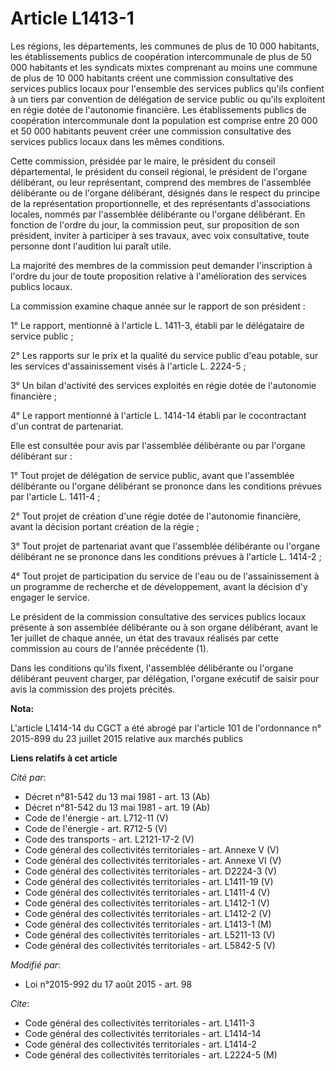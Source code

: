 # Article L1413-1

Les régions, les départements, les communes de plus de 10 000 habitants, les établissements publics de coopération
intercommunale de plus de 50 000 habitants et les syndicats mixtes comprenant au moins une commune de plus de 10 000
habitants créent une commission consultative des services publics locaux pour l'ensemble des services publics qu'ils confient
à un tiers par convention de délégation de service public ou qu'ils exploitent en régie dotée de l'autonomie financière. Les
établissements publics de coopération intercommunale dont la population est comprise entre 20 000 et 50 000 habitants peuvent
créer une commission consultative des services publics locaux dans les mêmes conditions. 

Cette commission, présidée par le maire, le président du conseil départemental, le président du conseil régional, le
président de l'organe délibérant, ou leur représentant, comprend des membres de l'assemblée délibérante ou de l'organe
délibérant, désignés dans le respect du principe de la représentation proportionnelle, et des représentants d'associations
locales, nommés par l'assemblée délibérante ou l'organe délibérant. En fonction de l'ordre du jour, la commission peut, sur
proposition de son président, inviter à participer à ses travaux, avec voix consultative, toute personne dont l'audition lui
paraît utile. 

La majorité des membres de la commission peut demander l'inscription à l'ordre du jour de toute proposition relative à
l'amélioration des services publics locaux. 

La commission examine chaque année sur le rapport de son président : 

1° Le rapport, mentionné à l'article L. 1411-3, établi par le délégataire de service public ; 

2° Les rapports sur le prix et la qualité du service public d'eau potable, sur les services d'assainissement
visés à l'article L. 2224-5 ; 

3° Un bilan d'activité des services exploités en régie dotée de l'autonomie financière ; 

4° Le rapport mentionné à l'article L. 1414-14 établi par le cocontractant d'un contrat de partenariat. 

Elle est consultée pour avis par l'assemblée délibérante ou par l'organe délibérant sur : 

1° Tout projet de délégation de service public, avant que l'assemblée délibérante ou l'organe délibérant se prononce dans les
conditions prévues par l'article L. 1411-4 ; 

2° Tout projet de création d'une régie dotée de l'autonomie financière, avant la décision portant création de la régie ; 

3° Tout projet de partenariat avant que l'assemblée délibérante ou l'organe délibérant ne se prononce dans les conditions
prévues à l'article L. 1414-2 ; 

4° Tout projet de participation du service de l'eau ou de l'assainissement à un programme de recherche et de développement,
avant la décision d'y engager le service. 

Le président de la commission consultative des services publics locaux présente à son assemblée délibérante ou à son organe
délibérant, avant le 1er juillet de chaque année, un état des travaux réalisés par cette commission au cours de l'année
précédente (1). 

Dans les conditions qu'ils fixent, l'assemblée délibérante ou l'organe délibérant peuvent charger, par délégation, l'organe
exécutif de saisir pour avis la commission des projets précités.

**Nota:**

L'article L1414-14 du CGCT a été abrogé par l'article 101 de l'ordonnance n° 2015-899 du 23 juillet 2015 relative aux marchés
publics

**Liens relatifs à cet article**

_Cité par_:

  - Décret n°81-542 du 13 mai 1981 - art. 13 (Ab)
  - Décret n°81-542 du 13 mai 1981 - art. 19 (Ab)
  - Code de l'énergie - art. L712-11 (V)
  - Code de l'énergie - art. R712-5 (V)
  - Code des transports - art. L2121-17-2 (V)
  - Code général des collectivités territoriales - art. Annexe V (V)
  - Code général des collectivités territoriales - art. Annexe VI (V)
  - Code général des collectivités territoriales - art. D2224-3 (V)
  - Code général des collectivités territoriales - art. L1411-19 (V)
  - Code général des collectivités territoriales - art. L1411-4 (V)
  - Code général des collectivités territoriales - art. L1412-1 (V)
  - Code général des collectivités territoriales - art. L1412-2 (V)
  - Code général des collectivités territoriales - art. L1413-1 (M)
  - Code général des collectivités territoriales - art. L5211-13 (V)
  - Code général des collectivités territoriales - art. L5842-5 (V)

_Modifié par_:

  - Loi n°2015-992 du 17 août 2015 - art. 98

_Cite_:

  - Code général des collectivités territoriales - art. L1411-3
  - Code général des collectivités territoriales - art. L1414-14
  - Code général des collectivités territoriales - art. L1414-2
  - Code général des collectivités territoriales - art. L2224-5 (M)
